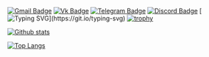 [![Gmail Badge](https://img.shields.io/badge/-Gmail-c14438?style=for-the-badge&logo=Gmail&logoColor=white&link=mailto:guvacode@gmail.com)](mailto:guvacode@gmail.com) 
[![Vk Badge](https://img.shields.io/badge/-VKontakte-0072b1?style=for-the-badge&logo=Vk&logoColor=white&link=https://vk.com/gunkovadim)](https://vk.com/gunkovadim) 
[![Telegram Badge](https://img.shields.io/badge/-Telegram-grey?style=for-the-badge&logo=telegram&logoColor=white&link=https://t.me/GuvaCode)](https://t.me/GuvaCode) 
[![Discord Badge](https://img.shields.io/badge/-Discord-blue?style=for-the-badge&logo=discord&logoColor=white&link=https://discord.gg/xc9D8ZWz)](https://discord.gg/xc9D8ZWz) 
[![Typing SVG](https://readme-typing-svg.herokuapp.com?color=%230E04F7&width=500&height=150&lines=I+love+Pascal+and+have+been+programming;in+it+for+more+than+25+years.)](https://git.io/typing-svg)
[![trophy](https://github-profile-trophy.vercel.app/?username=guvacode)](https://github.com/ryo-ma/github-profile-trophy)



[![Github stats](https://github-readme-stats.vercel.app/api?username=guvacode&show_icons=true&include_all_commits=true)](https://github.com/guvacode/github-readme-stats)

[![Top Langs](https://github-readme-stats.vercel.app/api/top-langs/?username=guvacode&layout=compact)](https://github.com/guvacode/github-readme-stats)
